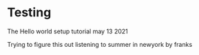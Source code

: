 # Testing
The Hello world setup tutorial may 13 2021

Trying to figure this out listening to summer in newyork by franks
